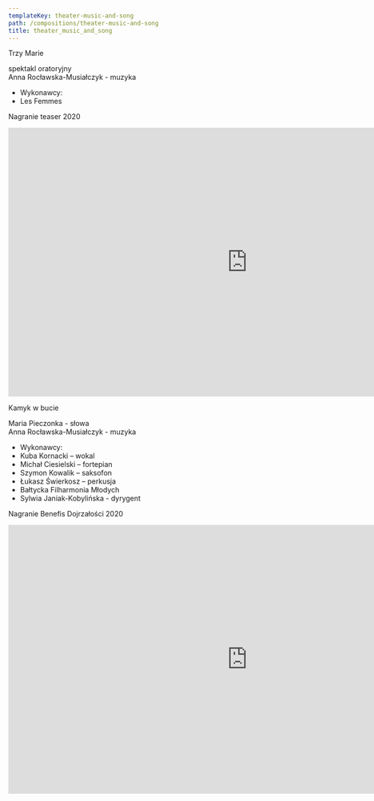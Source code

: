 ```yaml
---
templateKey: theater-music-and-song
path: /compositions/theater-music-and-song
title: theater_music_and_song
---
```


<div class="box works-box">
    <p class="works__title">Trzy Marie</p>
    <p class="works__subtitle">
        spektakl oratoryjny <br />
        Anna Rocławska-Musiałczyk - muzyka
    </p>
    <ul class="works__performers">
        <li class="works__performers--title">Wykonawcy:</li>
        <li>Les Femmes</li>
    </ul>
    <p class="works__details">
        Nagranie teaser 2020 
    </p>
    <div class="youtube-movie">
        <iframe width="956" height="538" src="https://www.youtube.com/embed/uMkXWe2czXg" frameborder="0" allow="accelerometer; autoplay; clipboard-write; encrypted-media; gyroscope; picture-in-picture" allowfullscreen></iframe>
    </div>
</div>

<div class="separator m-3"></div>

<div class="box works-box">
    <p class="works__title">Kamyk w bucie</p>
    <p class="works__subtitle">
        Maria Pieczonka - słowa <br />
        Anna Rocławska-Musiałczyk - muzyka
    </p>
    <ul class="works__performers">
        <li class="works__performers--title">Wykonawcy:</li>
        <li>Kuba Kornacki – wokal</li>
        <li>Michał Ciesielski – fortepian</li>
        <li>Szymon Kowalik – saksofon</li>
        <li>Łukasz Świerkosz – perkusja</li>
        <li>Bałtycka Filharmonia Młodych</li>
        <li>Sylwia Janiak-Kobylińska - dyrygent</li>
    </ul>
    <p class="works__details">
        Nagranie Benefis Dojrzałości 2020
    </p>
    <div class="youtube-movie">
        <iframe width="956" height="538" src="https://www.youtube.com/embed/LiRhTgHYSrw" frameborder="0" allow="accelerometer; autoplay; clipboard-write; encrypted-media; gyroscope; picture-in-picture" allowfullscreen></iframe>
    </div>
</div>

